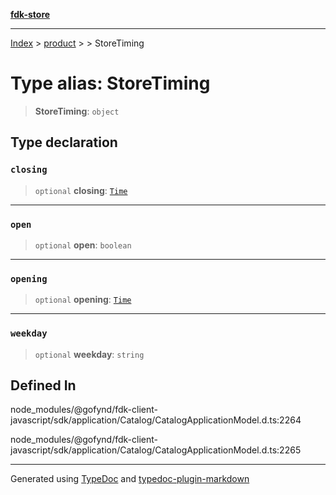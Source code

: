 [**fdk-store**](../../../README.md)
***

[Index](../../../API.md) > [product](../../README.md) > [<internal>](../README.md) > StoreTiming

# Type alias: StoreTiming

> **StoreTiming**: `object`

## Type declaration

### `closing`

> `optional` **closing**: [`Time`](type-alias.Time.md)

***

### `open`

> `optional` **open**: `boolean`

***

### `opening`

> `optional` **opening**: [`Time`](type-alias.Time.md)

***

### `weekday`

> `optional` **weekday**: `string`

## Defined In

node\_modules/@gofynd/fdk-client-javascript/sdk/application/Catalog/CatalogApplicationModel.d.ts:2264

node\_modules/@gofynd/fdk-client-javascript/sdk/application/Catalog/CatalogApplicationModel.d.ts:2265

***
Generated using [TypeDoc](https://typedoc.org/) and [typedoc-plugin-markdown](https://www.npmjs.com/package/typedoc-plugin-markdown)
